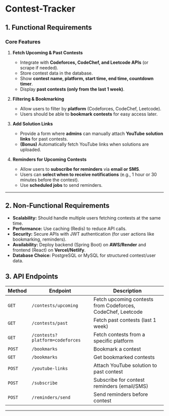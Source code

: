# Contest-Tracker

## 1. Functional Requirements

### Core Features

1. **Fetch Upcoming & Past Contests**  
   - Integrate with **Codeforces, CodeChef, and Leetcode APIs** (or scrape if needed).  
   - Store contest data in the database.  
   - Show **contest name, platform, start time, end time, countdown timer**.  
   - Display **past contests (only from the last 1 week)**.  

2. **Filtering & Bookmarking**  
   - Allow users to filter by **platform** (Codeforces, CodeChef, Leetcode).  
   - Users should be able to **bookmark contests** for easy access later.  

3. **Add Solution Links**  
   - Provide a form where **admins** can manually attach **YouTube solution links** for past contests.  
   - **(Bonus)** Automatically fetch YouTube links when solutions are uploaded.  

4. **Reminders for Upcoming Contests**  
   - Allow users to **subscribe for reminders** via **email or SMS**.  
   - Users can **select when to receive notifications** (e.g., 1 hour or 30 minutes before the contest).  
   - Use **scheduled jobs** to send reminders.  

---

## 2. Non-Functional Requirements

- **Scalability:** Should handle multiple users fetching contests at the same time.  
- **Performance:** Use caching (Redis) to reduce API calls.  
- **Security:** Secure APIs with JWT authentication (for user actions like bookmarking, reminders).  
- **Availability:** Deploy backend (Spring Boot) on **AWS/Render** and frontend (React) on **Vercel/Netlify**.  
- **Database Choice:** PostgreSQL or MySQL for structured contest/user data.  



## 3. API Endpoints

| Method | Endpoint | Description |
|--------|---------|-------------|
| `GET`  | `/contests/upcoming` | Fetch upcoming contests from Codeforces, CodeChef, Leetcode |
| `GET`  | `/contests/past` | Fetch past contests (last 1 week) |
| `GET`  | `/contests?platform=codeforces` | Fetch contests from a specific platform |
| `POST` | `/bookmarks` | Bookmark a contest |
| `GET`  | `/bookmarks` | Get bookmarked contests |
| `POST` | `/youtube-links` | Attach YouTube solution to past contest |
| `POST` | `/subscribe` | Subscribe for contest reminders (email/SMS) |
| `POST` | `/reminders/send` | Send reminders before contest |

---

